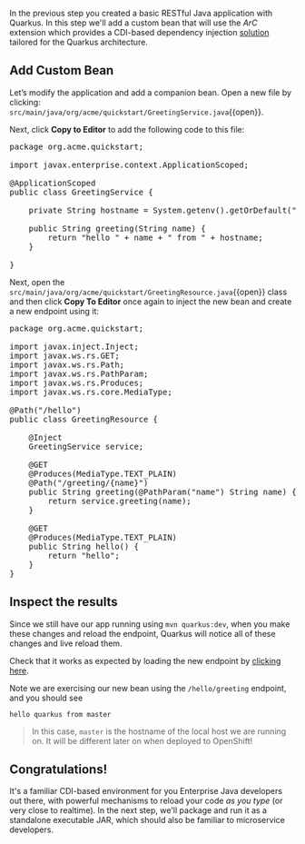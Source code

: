 In the previous step you created a basic RESTful Java application with Quarkus. In this step we'll add a custom bean that will use the _ArC_ extension which provides a CDI-based dependency injection [solution](https://quarkus.io/guides/cdi-reference.html) tailored for the Quarkus architecture.

## Add Custom Bean

Let’s modify the application and add a companion bean. Open a new file by clicking: `src/main/java/org/acme/quickstart/GreetingService.java`{{open}}.

Next, click **Copy to Editor** to add the following code to this file:

<pre class="file" data-filename="./src/main/java/org/acme/quickstart/GreetingService.java" data-target="replace">
package org.acme.quickstart;

import javax.enterprise.context.ApplicationScoped;

@ApplicationScoped
public class GreetingService {

    private String hostname = System.getenv().getOrDefault("HOSTNAME", "unknown");

    public String greeting(String name) {
        return "hello " + name + " from " + hostname;
    }

}
</pre>

Next, open the `src/main/java/org/acme/quickstart/GreetingResource.java`{{open}} class and then click **Copy To Editor** once again to inject the new bean and create a new endpoint using it:

<pre class="file" data-filename="./src/main/java/org/acme/quickstart/GreetingResource.java" data-target="replace">
package org.acme.quickstart;

import javax.inject.Inject;
import javax.ws.rs.GET;
import javax.ws.rs.Path;
import javax.ws.rs.PathParam;
import javax.ws.rs.Produces;
import javax.ws.rs.core.MediaType;

@Path("/hello")
public class GreetingResource {

    @Inject
    GreetingService service;

    @GET
    @Produces(MediaType.TEXT_PLAIN)
    @Path("/greeting/{name}")
    public String greeting(@PathParam("name") String name) {
        return service.greeting(name);
    }

    @GET
    @Produces(MediaType.TEXT_PLAIN)
    public String hello() {
        return "hello";
    }
}
</pre>

## Inspect the results

Since we still have our app running using `mvn quarkus:dev`, when you make these changes and reload the endpoint, Quarkus will notice all of these changes and live reload them.

Check that it works as expected by loading the new endpoint by [clicking here](https://[[HOST_SUBDOMAIN]]-8080-[[KATACODA_HOST]].environments.katacoda.com/hello/greeting/quarkus).

Note we are exercising our new bean using the `/hello/greeting` endpoint, and you should see

```console
hello quarkus from master
```

> In this case, `master` is the hostname of the local host we are running on. It will be different later on when deployed to OpenShift!

## Congratulations!

It's a familiar CDI-based environment for you Enterprise Java developers out there, with powerful mechanisms to reload your code _as you type_ (or very close to realtime). In the next step, we'll package and run it as a standalone executable JAR, which should also be familiar to microservice developers.
